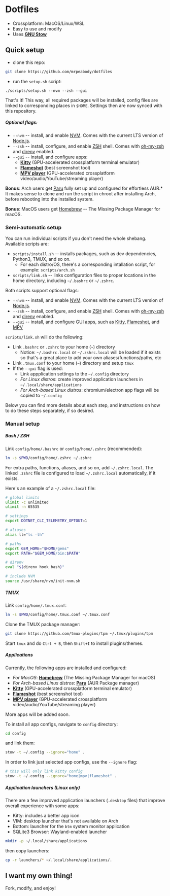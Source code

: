 # Dotfiles

- Crossplatform: MacOS/Linux/WSL
- Easy to use and modify
- Uses [**GNU Stow**](https://www.gnu.org/software/stow/)


## Quick setup

- clone this repo:

```bash
git clone https://github.com/mrpeabody/dotfiles
```

- run the `setup.sh` script:

```
./scripts/setup.sh --nvm --zsh --gui
```

That's it! This way, all required packages will be installed, config files are linked to corresponding places in `$HOME`.
Settings then are now synced with this repository.

##### Optional flags:

- `--nvm` -- install, and enable [NVM](https://github.com/nvm-sh/nvm?tab=readme-ov-file#intro). 
  Comes with the current LTS version of [Node.js](https://nodejs.org/en/).
- `--zsh` -- install, configure, and enable [ZSH](https://en.wikipedia.org/wiki/Z_shell) shell. 
  Comes with [oh-my-zsh](https://ohmyz.sh/) and [direnv](https://direnv.net/) enabled.
- `--gui` -- install, and configure apps: 
  - [**Kitty**](https://sw.kovidgoyal.net/kitty/) (GPU-accelerated crossplatform terminal emulator)
  - [**Flameshot**](https://flameshot.org/) (best screenshot tool)
  - [**MPV player**](https://mpv.io/) (GPU-accelerated crossplatform video/audio/YouTube/streaming player)


**Bonus**: Arch users get [Paru](https://github.com/Morganamilo/paru) fully set up and configured for effortless AUR.* 
It makes sense to clone and run the script in chroot after installing Arch, before rebooting into the installed system.

**Bonus**: MacOS users get [Homebrew](https://brew.sh/) -- The Missing Package Manager for macOS.


### Semi-automatic setup

You can run individual scripts if you don't need the whole shebang. Available scripts are:

- `scripts/install.sh` -- installs packages, such as dev dependencies, Python3, TMUX, and so on.
  - For each distro/OS, there's a corresponding intallation script, for example: `scripts/arch.sh`
- `scripts/link.sh` -- links configuration files to proper locations in the home directory, including `~/.bashrc` or `~/.zshrc`.

Both scripts support optional flags:

- `--nvm` -- install, and enable [NVM](https://github.com/nvm-sh/nvm?tab=readme-ov-file#intro). 
  Comes with the current LTS version of [Node.js](https://nodejs.org/en/).
- `--zsh` -- install, configure, and enable [ZSH](https://en.wikipedia.org/wiki/Z_shell) shell. 
  Comes with [oh-my-zsh](https://ohmyz.sh/) and [direnv](https://direnv.net/) enabled.
- `--gui` -- install, and configure GUI apps, such as [Kitty](https://sw.kovidgoyal.net/kitty/),
  [Flameshot](https://flameshot.org/), and [MPV](https://mpv.io/)

`scripts/link.sh` will do the following:

- Link `.bashrc` or `.zshrc` to your home (`~`) directory
  - Notice: `~/.bashrc.local` or `~/.zshrc.local` will be loaded if it exists so that's a great place
    to add your own aliases/functions/paths, etc
- Link `.tmux.conf` to your home (`~`) directory and setup `tmux`
- If the `--gui` flag is used:
  - Link appplication settings to the `~/.config` directory
  - *For Linux distros*: create improved application launchers in `~/.local/share/applications`
  - *For Arch-based Linux distros*: chromium/electron app flags will be copied to `~/.config`

Below you can find more details about each step, and instructions on how to do these steps separately,
if so desired.


### Manual setup

##### Bash / ZSH

Link `config/home/.bashrc` or `config/home/.zshrc` (recommended):

```bash
ln -s $PWD/config/home/.zshrc ~/.zshrc
```

For extra paths, functions, aliases, and so on, add `~/.zshrc.local`. The linked `.zshrc` file
is configured to load `~/.zshrc.local` automatically, if it exists.

Here's an example of a `~/.zshrc.local` file:

```bash
# global limits
ulimit -c unlimited
ulimit -n 65535

# settings
export DOTNET_CLI_TELEMETRY_OPTOUT=1

# aliases
alias ll="ls -lh"

# paths
export GEM_HOME="$HOME/gems"
export PATH="$GEM_HOME/bin:$PATH"

# direnv
eval "$(direnv hook bash)"

# include NVM
source /usr/share/nvm/init-nvm.sh
```

##### TMUX

Link `config/home/.tmux.conf`:

```bash
ln -s $PWD/config/home/.tmux.conf ~/.tmux.conf
```

Clone the TMUX package manager:

```bash
git clone https://github.com/tmux-plugins/tpm ~/.tmux/plugins/tpm
```

Start `tmux` and do `Ctrl + B`, then `Shift+I` to install plugins/themes.


##### Applications

Currently, the following apps are installed and configured:

- *For MacOS*: [**Homebrew**](https://brew.sh/) (The Missing Package Manager for macOS)
- *For Arch-based Linux distros*: [**Paru**](https://github.com/Morganamilo/paru) (AUR Package manager)
- [**Kitty**](https://sw.kovidgoyal.net/kitty/) (GPU-accelerated crossplatform terminal emulator)
- [**Flameshot**](https://flameshot.org/) (best screenshot tool)
- [**MPV player**](https://mpv.io/) (GPU-accelerated crossplatform video/audio/YouTube/streaming player)

More apps will be added soon.

To install all app configs, navigate to `config` directory:

```bash
cd config
```

and link them:

```bash
stow -t ~/.config --ignore="home" .
```

In order to link just selected app configs, use the `--ignore` flag:

```bash
# this will only link kitty config
stow -t ~/.config --ignore="home|mpv|flameshot" .
```


##### Application launchers (Linux only)

There are a few improved application launchers (`.desktop` files) that improve overall experience with some apps:

- Kitty: includes a better app icon
- VIM: desktop launcher that's not available on Arch
- Bottom: launcher for the `btm` system monitor application
- SQLite3 Browser: Wayland-enabled launcher

```bash
mkdir -p ~/.local/share/applications
```

then copy launchers:

```bash
cp -r launchers/* ~/.local/share/applications/.
```


## I want my own thing!

Fork, modify, and enjoy!
